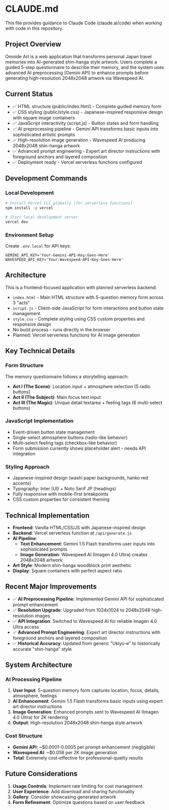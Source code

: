 # CLAUDE.md

This file provides guidance to Claude Code (claude.ai/code) when working with code in this repository.

## Project Overview

Omoide Art is a web application that transforms personal Japan travel memories into AI-generated shin-hanga style artwork. Users complete a guided 5-step questionnaire to describe their memory, and the system uses advanced AI preprocessing (Gemini API) to enhance prompts before generating high-resolution 2048x2048 artwork via Wavespeed AI.

## Current Status
- ✅ HTML structure (public/index.html) - Complete guided memory form
- ✅ CSS styling (public/style.css) - Japanese-inspired responsive design with square image containers
- ✅ JavaScript interactivity (script.js) - Button states and form handling
- ✅ AI preprocessing pipeline - Gemini API transforms basic inputs into sophisticated artistic prompts
- ✅ High-resolution image generation - Wavespeed AI producing 2048x2048 shin-hanga artwork
- ✅ Advanced prompt engineering - Expert art director instructions with foreground anchors and layered composition
- ✅ Deployment ready - Vercel serverless functions configured

## Development Commands

### Local Development
```bash
# Install Vercel CLI globally (for serverless functions)
npm install -g vercel

# Start local development server
vercel dev
```

### Environment Setup
Create `.env.local` for API keys:
```
GEMINI_API_KEY='Your-Gemini-API-Key-Goes-Here'
WAVESPEED_API_KEY='Your-Wavespeed-API-Key-Goes-Here'
```

## Architecture

This is a frontend-focused application with planned serverless backend:

- `index.html` - Main HTML structure with 5-question memory form across 3 "acts"
- `script.js` - Client-side JavaScript for form interactions and button state management
- `style.css` - Complete styling using CSS custom properties and responsive design
- No build process - runs directly in the browser
- Planned: Vercel serverless functions for AI image generation

## Key Technical Details

### Form Structure
The memory questionnaire follows a storytelling approach:
- **Act I (The Scene)**: Location input + atmosphere selection (5 radio buttons)
- **Act II (The Subject)**: Main focus text input  
- **Act III (The Magic)**: Unique detail textarea + feeling tags (6 multi-select buttons)

### JavaScript Implementation
- Event-driven button state management
- Single-select atmosphere buttons (radio-like behavior)
- Multi-select feeling tags (checkbox-like behavior)
- Form submission currently shows placeholder alert - needs API integration

### Styling Approach
- Japanese-inspired design (washi paper backgrounds, hanko red accents)
- Typography: Inter (UI) + Noto Serif JP (headings)
- Fully responsive with mobile-first breakpoints
- CSS custom properties for consistent theming

## Technical Implementation
- **Frontend**: Vanilla HTML/CSS/JS with Japanese-inspired design
- **Backend**: Vercel serverless function at `/api/generate.js`
- **AI Pipeline**: 
  - **Text Enhancement**: Gemini 1.5 Flash transforms user inputs into sophisticated prompts
  - **Image Generation**: Wavespeed AI (Imagen 4.0 Ultra) creates 2048x2048 artwork
- **Art Style**: Modern shin-hanga woodblock print aesthetic
- **Display**: Square containers with perfect aspect ratio

## Recent Major Improvements
- ✅ **AI Preprocessing Pipeline**: Implemented Gemini API for sophisticated prompt enhancement
- ✅ **Resolution Upgrade**: Upgraded from 1024x1024 to 2048x2048 high-resolution images
- ✅ **API Integration**: Switched to Wavespeed AI for reliable Imagen 4.0 Ultra access
- ✅ **Advanced Prompt Engineering**: Expert art director instructions with foreground anchors and layered composition
- ✅ **Historical Accuracy**: Updated from generic "Ukiyo-e" to historically accurate "shin-hanga" style

## System Architecture

### AI Processing Pipeline
1. **User Input**: 5-question memory form captures location, focus, details, atmosphere, feelings
2. **AI Enhancement**: Gemini 1.5 Flash transforms basic inputs using expert art director instructions
3. **Image Generation**: Enhanced prompts sent to Wavespeed AI (Imagen 4.0 Ultra) for 2K rendering
4. **Output**: High-resolution 2048x2048 shin-hanga style artwork

### Cost Structure
- **Gemini API**: ~$0.0001-0.0005 per prompt enhancement (negligible)
- **Wavespeed AI**: ~$0.058 per 2K image generation
- **Total**: Extremely cost-effective for professional-quality results

## Future Considerations
1. **Usage Controls**: Implement rate limiting for cost management
2. **User Experience**: Add download and sharing functionality
3. **Gallery**: Consider showcasing generated artwork
4. **Form Refinement**: Optimize questions based on user feedback